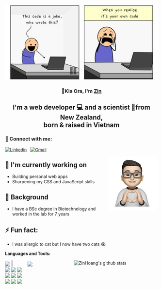 <!-- My title -->
<p align ="center">
  <img width=800 height=250 src="Programming Joke.jpg" alt='my banner'>
</p>

<h3 align="center">
  👋Kia Ora, I'm <a href="https://zinhoang.github.io/">Zin</a>
</h3> 

<h2 align="center">
  I'm a web developer 💻 and a scientist 🔬from New Zealand,<br> born & raised in Vietnam
</h2> 

### 🤝 Connect with me:
[![Linkedin](https://img.shields.io/badge/-LinkedIn-blue?style=flat&logo=Linkedin&logoColor=white)](https://www.linkedin.com/in/zinhoang/) &nbsp;
[![Gmail](https://img.shields.io/badge/-Gmail-c14438?style=flat&logo=Gmail&logoColor=white)](mailto:hoang.mantue@gmail.com)

<img width="33%" align="right" alt="My Avatar" src="./My Ava.jpg" />

## 🔭 I'm currently working on
- Building personal web apps
- Sharpening my CSS and JavaScript skills
<!-- ## 💼I’m currently learning 
- JavaScript
- SQLite -->

##  🌱 Background
- I have a BSc degree in Biotechnology and worked in the lab for 7 years

## ⚡ Fun fact: 
- I was allergic to cat but I now have two cats :sob:


**Languages and Tools:**
<p>
  <a href="https://github.com/ZinHoang/handle-path-oz">
    <img width="55%" align="right" alt="ZinHoang's github stats" src="https://github-readme-stats.vercel.app/api?username=ZinHoang&show_icons=true&hide_border=true" />
  </a>

<code><img width="10%" src="https://www.vectorlogo.zone/logos/w3_html5/w3_html5-ar21.svg"></code>
<code><img width="10%" height="10%" src="https://www.vectorlogo.zone/logos/javascript/javascript-ar21.svg"></code>
<code><img width="10%" src="https://www.vectorlogo.zone/logos/w3_css/w3_css-ar21.svg"></code>
  <br />
<code><img width="10%" src="https://www.vectorlogo.zone/logos/nodejs/nodejs-ar21.svg"></code>
<code><img width="10%" src="https://www.vectorlogo.zone/logos/handlebarsjs/handlebarsjs-ar21.svg"></code>
<code><img width="10%" src="https://www.vectorlogo.zone/logos/json/json-ar21.svg"></code>
<br />
<code><img width="10%" src="https://www.vectorlogo.zone/logos/expressjs/expressjs-ar21.svg"></code>
<code><img width="10%" src="https://www.vectorlogo.zone/logos/java/java-ar21.svg"></code>
<code><img width="10%" src="https://www.vectorlogo.zone/logos/jestjsio/jestjsio-ar21.svg"></code>
  <br />
<code><img width="10%" src="https://www.vectorlogo.zone/logos/npmjs/npmjs-ar21.svg"></code>
<code><img width="10%" src="https://www.vectorlogo.zone/logos/reactjs/reactjs-ar21.svg"></code>
<code><img width="10%" src="https://www.vectorlogo.zone/logos/sqlite/sqlite-ar21.svg"></code>
  <br />
</p>

<!-- This readme was inspired by Murillo Comino - https://github.com/onimur and Yu Shi https://github.com/yushi1007 -->

